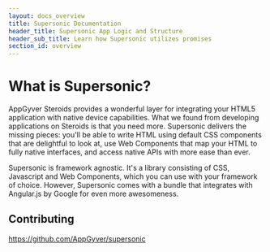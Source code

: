 ```yaml
---
layout: docs_overview
title: Supersonic Documentation
header_title: Supersonic App Logic and Structure
header_sub_title: Learn how Supersonic utilizes promises
section_id: overview
---
```


# What is Supersonic?

AppGyver Steroids provides a wonderful layer for integrating your HTML5 application with native device capabilities. What we found from developing applications on Steroids is that you need more. Supersonic delivers the missing pieces: you'll be able to write HTML using default CSS components that are delightful to look at, use Web Components that map your HTML to fully native interfaces, and access native APIs with more ease than ever.

Supersonic is framework agnostic. It's a library consisting of CSS, Javascript and Web Components, which you can use with your framework of choice. However, Supersonic comes with a bundle that integrates with Angular.js by Google for even more awesomeness.

## Contributing

https://github.com/AppGyver/supersonic